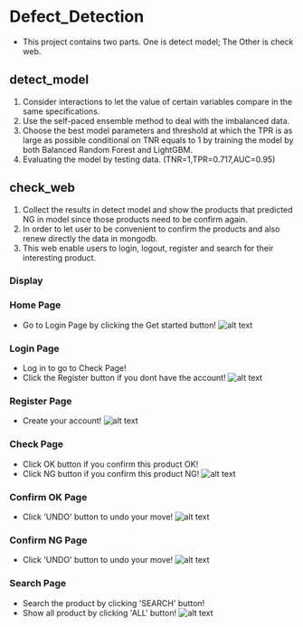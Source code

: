 # Defect_Detection
* This project contains two parts. One is detect model; The Other is check web.
## detect_model
1. Consider interactions to let the value of certain variables compare in the same specifications.
2. Use the self-paced ensemble method to deal with the imbalanced data.
3. Choose the best model parameters and threshold at which the TPR is as large as possible conditional on TNR equals to 1 by training the model by both Balanced Random Forest and LightGBM.
4. Evaluating the model by testing data. (TNR=1,TPR=0.717,AUC=0.95)

## check_web
1. Collect the results in detect model and show the products that predicted NG in model since those products need to be confirm again.
2. In order to let user to be convenient to confirm the products and also renew directly the data in mongodb.
3. This web enable users to login, logout, register and search for their interesting product.

### Display
### Home Page
* Go to Login Page by clicking the Get started button!
![alt text](https://github.com/jamesdai0717/defect_detection/blob/main/check_web/images/home_page.PNG?raw=true)

### Login Page
* Log in to go to Check Page!
* Click the Register button if you dont have the account!
![alt text](https://github.com/jamesdai0717/defect_detection/blob/main/check_web/images/login_page.png?raw=true)

### Register Page
* Create your account!
![alt text](https://github.com/jamesdai0717/defect_detection/blob/main/check_web/images/register_page.png?raw=true)

### Check Page
* Click OK button if you confirm this product OK!
* Click NG button if you confirm this product NG!
![alt text](https://github.com/jamesdai0717/defect_detection/blob/main/check_web/images/check_page.PNG?raw=true)

### Confirm OK Page
* Click 'UNDO' button to undo your move!
![alt text](https://github.com/jamesdai0717/defect_detection/blob/main/check_web/images/confirmok.png?raw=true)

### Confirm NG Page
* Click 'UNDO' button to undo your move!
![alt text](https://github.com/jamesdai0717/defect_detection/blob/main/check_web/images/logout_page.png?raw=true)

### Search Page
* Search the product by clicking 'SEARCH' button!
* Show all product by clicking 'ALL' button!
![alt text](https://github.com/jamesdai0717/defect_detection/blob/main/check_web/images/search1.png?raw=true)
